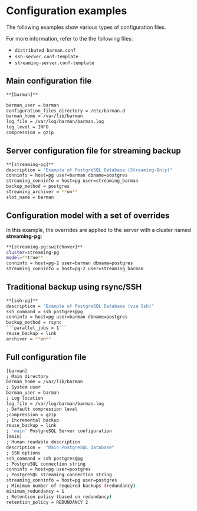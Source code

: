 # Configuration examples

The following examples show various types of configuration files.

For more information, refer to the the following files:

- `distributed barman.conf`
- `ssh-server.conf-template`
- `streaming-server.conf-template`

## Main configuration file 
```bash
**[barman]**

barman_user = barman
configuration_files_directory = /etc/barman.d
barman_home = /var/lib/barman
log_file = /var/log/barman/barman.log
log_level = INFO
compression = gzip
```

## Server configuration file for streaming backup
```bash
**[streaming-pg]**
description = "Example of PostgreSQL Database (Streaming-Only)"
conninfo = host=pg user=barman dbname=postgres
streaming_conninfo = host=pg user=streaming_barman
backup_method = postgres
streaming_archiver = **on**
slot_name = barman
```

## Configuration model with a set of overrides

 In this example, the overrides are applied to the server with a cluster named **streaming-pg**:

```bash
**[streaming-pg:switchover]**
cluster=streaming-pg
model=**true**
conninfo = host=pg-2 user=barman dbname=postgres
streaming_conninfo = host=pg-2 user=streaming_barman
```

## Traditional backup using rsync/SSH
```bash
**[ssh-pg]**
description = "Example of PostgreSQL Database (via Ssh)"
ssh_command = ssh postgres@pg
conninfo = host=pg user=barman dbname=postgres
backup_method = rsync
```parallel_jobs = 1``` 
reuse_backup = link
archiver = **on**
```

## Full configuration file

```bash
[barman]
; Main directory
barman_home = /var/lib/barman
; System user
barman_user = barman
; Log location
log_file = /var/log/barman/barman.log
; Default compression level
;compression = gzip
; Incremental backup
reuse_backup = link
; 'main' PostgreSQL Server configuration
[main]
; Human readable description
description =  "Main PostgreSQL Database"
; SSH options
ssh_command = ssh postgres@pg
; PostgreSQL connection string
conninfo = host=pg user=postgres
; PostgreSQL streaming connection string
streaming_conninfo = host=pg user=postgres
; Minimum number of required backups (redundancy)
minimum_redundancy = 1
; Retention policy (based on redundancy)
retention_policy = REDUNDANCY 2
```